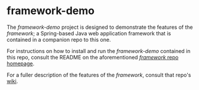# framework-demo
The <i>framework-demo</i> project is designed to demonstrate the features of the <i>framework</i>; a Spring-based Java web application framework that is contained in a companion repo to this one.

For instructions on how to install and run the <i>framework-demo</i> contained in this repo, consult the README on the aforementioned <a href=https://github.com/dchampion/framework target="_blank"><i>framework</i> repo homepage</a>.

For a fuller description of the features of the <i>framework</i>, consult that repo's <a href=https://github.com/dchampion/framework/wiki/Java-Tools-Framework target="_blank">wiki</a>.